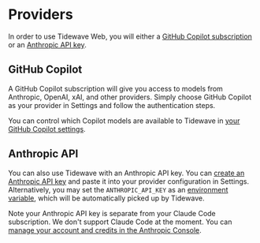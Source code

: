 # Providers

In order to use Tidewave Web, you will either a [GitHub Copilot subscription](https://github.com/features/copilot) or an [Anthropic API key](https://anthropic.com/api).

## GitHub Copilot

A GitHub Copilot subscription will give you access to models from Anthropic, OpenAI, xAI, and other providers. Simply choose GitHub Copilot as your provider in Settings and follow the authentication steps.

You can control which Copilot models are available to Tidewave in [your GitHub Copilot settings](https://github.com/settings/copilot).

## Anthropic API

You can also use Tidewave with an Anthropic API key. You can [create an Anthropic API key](https://console.anthropic.com/settings/keys) and paste it into your provider configuration in Settings. Alternatively, you may set the `ANTHROPIC_API_KEY` as an [environment variable](https://en.wikipedia.org/wiki/Environment_variable), which will be automatically picked up by Tidewave.

Note your Anthropic API key is separate from your Claude Code subscription. We don't support Claude Code at the moment. You can [manage your account and credits in the Anthropic Console](https://console.anthropic.com/settings/billing).
